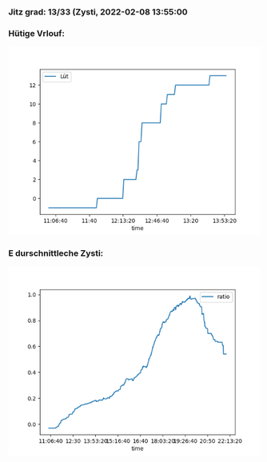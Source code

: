 ### Jitz grad: 13/33 (Zysti, 2022-02-08 13:55:00

### Hütige Vrlouf:
![Graph](Today.png)

### E durschnittleche Zysti:
![Graph](Zysti.png)